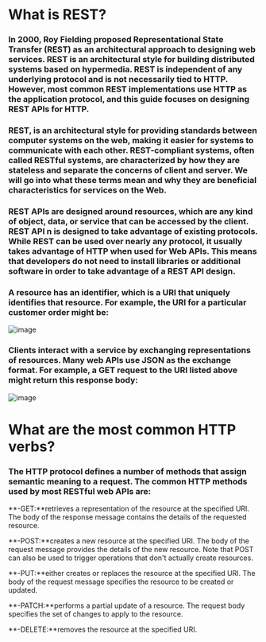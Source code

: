 # What is REST?
### In 2000, Roy Fielding proposed Representational State Transfer (REST) as an architectural approach to designing web services. REST is an architectural style for building distributed systems based on hypermedia. REST is independent of any underlying protocol and is not necessarily tied to HTTP. However, most common REST implementations use HTTP as the application protocol, and this guide focuses on designing REST APIs for HTTP.

 ### REST, is an architectural style for providing standards between computer systems on the web, making it easier for systems to communicate with each other. REST-compliant systems, often called RESTful systems, are characterized by how they are stateless and separate the concerns of client and server. We will go into what these terms mean and why they are beneficial characteristics for services on the Web.


###  REST APIs are designed around resources, which are any kind of object, data, or service that can be accessed by the client. REST  API n  is designed to take advantage of existing protocols. While REST can be used over nearly any protocol, it usually takes advantage of HTTP when used for Web APIs. This means that developers do not need to install libraries or additional software in order to take advantage of a REST API design.


### A resource has an identifier, which is a URI that uniquely identifies that resource. For example, the URI for a particular customer order might be:
![image](https://user-images.githubusercontent.com/79833733/117044046-9e339b00-ad16-11eb-832e-6a9dedc54379.png)

### Clients interact with a service by exchanging representations of resources. Many web APIs use JSON as the exchange format. For example, a GET request to the URI listed above might return this response body:
![image](https://user-images.githubusercontent.com/79833733/117044111-b7d4e280-ad16-11eb-8d77-cb965372cd6a.png)

# What are the most common HTTP verbs?
### The HTTP protocol defines a number of methods that assign semantic meaning to a request. The common HTTP methods used by most RESTful web APIs are:

**-GET:**retrieves a representation of the resource at the specified URI. The body of the response message contains the details of the requested resource.

**-POST:**creates a new resource at the specified URI. The body of the request message provides the details of the new resource. Note that POST can also be used to trigger 
operations that don't actually create resources.

**-PUT:**either creates or replaces the resource at the specified URI. The body of the request message specifies the resource to be created or updated.

**-PATCH:**performs a partial update of a resource. The request body specifies the set of changes to apply to the resource.

**-DELETE:**removes the resource at the specified URI.

